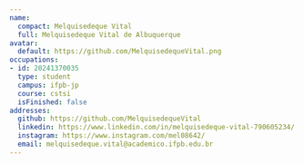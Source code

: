 ```yaml
---
name:
  compact: Melquisedeque Vital
  full: Melquisedeque Vital de Albuquerque
avatar:
  default: https://github.com/MelquisedequeVital.png
occupations:
- id: 20241370035
  type: student
  campus: ifpb-jp
  course: cstsi
  isFinished: false
addresses:
  github: https://github.com/MelquisedequeVital
  linkedin: https://www.linkedin.com/in/melquisedeque-vital-790605234/
  instagram: https://www.instagram.com/mel08642/
  email: melquisedeque.vital@academico.ifpb.edu.br
---
```

